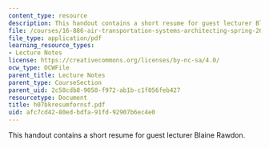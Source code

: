 ```yaml
---
content_type: resource
description: This handout contains a short resume for guest lecturer Blaine Rawdon.
file: /courses/16-886-air-transportation-systems-architecting-spring-2004/afc7cd4280edbdfa91fd92907b6ec4e0_h07bkresumfornsf.pdf
file_type: application/pdf
learning_resource_types:
- Lecture Notes
license: https://creativecommons.org/licenses/by-nc-sa/4.0/
ocw_type: OCWFile
parent_title: Lecture Notes
parent_type: CourseSection
parent_uid: 2c58cdb8-9058-f972-ab1b-c1f056feb427
resourcetype: Document
title: h07bkresumfornsf.pdf
uid: afc7cd42-80ed-bdfa-91fd-92907b6ec4e0
---
```

This handout contains a short resume for guest lecturer Blaine Rawdon.